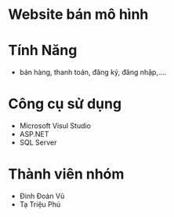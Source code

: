 # Website bán mô hình
# Tính Năng
- bán hàng, thanh toán, đăng ký, đăng nhập,....
# Công cụ sử dụng
* Microsoft Visul Studio
* ASP.NET
* SQL Server
# Thành viên nhóm 
* Đinh Đoàn Vũ 
* Tạ Triệu Phú
